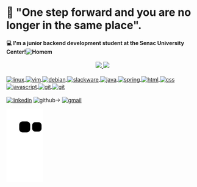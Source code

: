 # :man: "One step forward and you are no longer in the same place".

#### :computer: I'm a junior backend development student at the Senac University Center!![Homem](https://blogdokelmer.files.wordpress.com/2009/06/fighomemletracaminhando.gif )

<div align="center">
  <a href="https://github.com/eduardoluisreis">
  <img height="180em" src="https://github-readme-stats.vercel.app/api?username=eduardoluisreis&show_icons=true&theme=dracula&include_all_commits=true&count_private=true"/>
  <img height="180em" src="https://github-readme-stats.vercel.app/api/top-langs/?username=eduardoluisreis&layout=compact&langs_count=7&theme=dracula"/>
</div>



<div style="display:inline_block"><br>
    <img align="center"alt="linux"height="30"width="40"src="https://cdn.jsdelivr.net/gh/devicons/devicon/icons/linux/linux-original.svg">
    <img align="center"alt="vim"height="30"width="40"src="https://cdn.jsdelivr.net/gh/devicons/devicon/icons/vim/vim-original.svg">
    <img align="center"alt="debian"height="30"width="40"src="https://cdn.jsdelivr.net/gh/devicons/devicon/icons/debian/debian-original.svg">
    <img align="center"alt="slackware"height="30"width="40"src="https://upload.wikimedia.org/wikipedia/commons/3/34/Slackware_logo.svg">
    <img align="center"alt="java"height="30"width="40"src="https://cdn.jsdelivr.net/gh/devicons/devicon/icons/java/java-original.svg">
    <img align="center"alt="spring"height="30"width="40"src="https://cdn.jsdelivr.net/gh/devicons/devicon/icons/spring/spring-original.svg">
    <img align="center"alt="html"height="30"width="40"src="https://cdn.jsdelivr.net/gh/devicons/devicon/icons/html5/html5-original.svg">    
    <img align="center"alt="css"height="30"width="40"src="https://cdn.jsdelivr.net/gh/devicons/devicon/icons/css3/css3-original.svg">
    <img align="center"alt="javascript"height="30"width="40"src="https://cdn.jsdelivr.net/gh/devicons/devicon/icons/javascript/javascript-original.svg">
    <img align="center"alt="git"height="30"width="40"src="https://cdn.jsdelivr.net/gh/devicons/devicon/icons/git/git-original.svg">
    <img align="center"alt="git"height="30"width="40"src="https://cdn.jsdelivr.net/gh/devicons/devicon/icons/csharp/csharp-original.svg">

    
</div>

<div style="display:inline_block"><br>
      <a href="https://www.linkedin.com/in/eduardo-luis-ferreira-reis/" target="_blank"><img align="center" alt="linkedin" height="70" width="80" src="https://cdn.jsdelivr.net/gh/devicons/devicon/icons/linkedin/linkedin-original-wordmark.svg" target="_blank"></a>
   <!-<a href="https://github.com/eduardoluisreis" target="_blank"><img align="center" alt="github" height="30" width="40" src="https://cdn.jsdelivr.net/gh/devicons/devicon/icons/github/github-original.svg" target="_blank"></a>->
    <a href="mailto:eduardo@eduardoreis.dev.br" target="_blank"><img align="center" alt="gmail" height="30" width="50" src="https://cdn.jsdelivr.net/gh/devicons/devicon/icons/google/google-original.svg" target="_blank"></a>
    
  ![Snake animation](https://github.com/eduardoluisreis/eduardoluisreis/blob/output/github-contribution-grid-snake.svg)
    
  </div>





